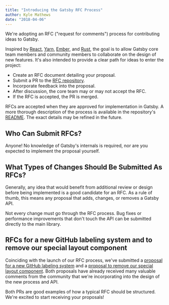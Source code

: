 ```yaml
---
title: "Introducing the Gatsby RFC Process"
author: Kyle Mathews
date: "2018-04-06"
---
```


We're adopting an RFC ("request for comments") process for contributing ideas to Gatsby. 

Inspired by [React](https://github.com/reactjs/rfcs), [Yarn](https://github.com/yarnpkg/rfcs), [Ember](https://github.com/emberjs/rfcs), and [Rust](https://github.com/rust-lang/rfcs), the goal is to allow Gatsby core team members and community members to collaborate on the design of new features. It's also intended to provide a clear path for ideas to enter the project:

- Create an RFC document detailing your proposal.
- Submit a PR to the [RFC repository](https://github.com/gatsbyjs/rfcs).
- Incorporate feedback into the proposal.
- After discussion, the core team may or may not accept the RFC.
- If the RFC is accepted, the PR is merged.

RFCs are accepted when they are approved for implementation in Gatsby. A more thorough description of the process is available in the repository's [README](https://github.com/gatsbyjs/rfcs/blob/master/README.md). The exact details may be refined in the future.

## Who Can Submit RFCs?

Anyone! No knowledge of Gatsby's internals is required, nor are you expected to implement the proposal yourself.

## What Types of Changes Should Be Submitted As RFCs?

Generally, any idea that would benefit from additional review or design before being implemented is a good candidate for an RFC. As a rule of thumb, this means any proposal that adds, changes, or removes a Gatsby API.

Not every change must go through the RFC process. Bug fixes or performance improvements that don't touch the API can be submitted directly to the main library.

## RFCs for a new GitHub labeling system and to remove our special layout component

Coinciding with the launch of our RFC process, we've submitted a [proposal for a new GitHub labeling system](https://github.com/gatsbyjs/rfcs/pull/1) and a [proposal to remove our special layout component](https://github.com/gatsbyjs/rfcs/pull/2). Both proposals have already received many valuable comments from the community that we're incorporating into the design of the new process and API.

Both PRs are good examples of how a typical RFC should be structured. We're excited to start receiving your proposals!
